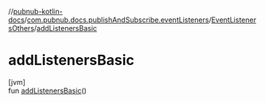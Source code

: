//[pubnub-kotlin-docs](../../../index.md)/[com.pubnub.docs.publishAndSubscribe.eventListeners](../index.md)/[EventListenersOthers](index.md)/[addListenersBasic](add-listeners-basic.md)

# addListenersBasic

[jvm]\
fun [addListenersBasic](add-listeners-basic.md)()
